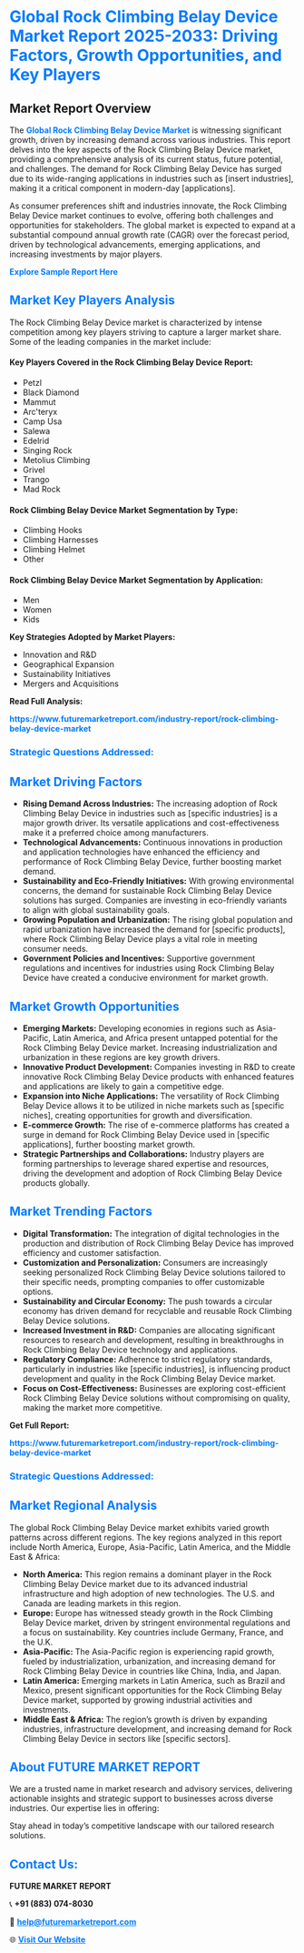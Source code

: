 <h1 style="color: #007BFF;">Global Rock Climbing Belay Device Market Report 2025-2033: Driving Factors, Growth Opportunities, and Key Players</h1>

<section id="overview">
<h2>Market Report Overview</h2>
<p>The <a href="https://www.futuremarketreport.com/industry-report/rock-climbing-belay-device-market" style="color: #007BFF; text-decoration: none;"><strong>Global Rock Climbing Belay Device Market</strong></a> is witnessing significant growth, driven by increasing demand across various industries. This report delves into the key aspects of the Rock Climbing Belay Device market, providing a comprehensive analysis of its current status, future potential, and challenges. The demand for Rock Climbing Belay Device has surged due to its wide-ranging applications in industries such as [insert industries], making it a critical component in modern-day [applications].</p>
<p>As consumer preferences shift and industries innovate, the Rock Climbing Belay Device market continues to evolve, offering both challenges and opportunities for stakeholders. The global market is expected to expand at a substantial compound annual growth rate (CAGR) over the forecast period, driven by technological advancements, emerging applications, and increasing investments by major players.</p>
</section>

<section id="overview">
<p><a href="https://www.futuremarketreport.com/request-sample/reportId=43111" style="color: #007BFF; text-decoration: none;"><strong>Explore Sample Report Here</strong></a></p>
</section>

<section id="key-players">
<h2 style="color: #007BFF;">Market Key Players Analysis</h2>
<p>The Rock Climbing Belay Device market is characterized by intense competition among key players striving to capture a larger market share. Some of the leading companies in the market include:</p>
<h4>Key Players Covered in the Rock Climbing Belay Device Report:</h4>
<ul><li>Petzl</li><li>Black Diamond</li><li>Mammut</li><li>Arc&#039;teryx</li><li>Camp Usa</li><li>Salewa</li><li>Edelrid</li><li>Singing Rock</li><li>Metolius Climbing</li><li>Grivel</li><li>Trango</li><li>Mad Rock</li></ul>
<h4>Rock Climbing Belay Device Market Segmentation by Type:</h4>
<ul><li>Climbing Hooks</li><li>Climbing Harnesses</li><li>Climbing Helmet</li><li>Other</li></ul>

<h4>Rock Climbing Belay Device Market Segmentation by Application:</h4>
<ul><li>Men</li><li>Women</li><li>Kids</li></ul>
<p><strong>Key Strategies Adopted by Market Players:</strong></p>
<ul>
<li>Innovation and R&D</li>
<li>Geographical Expansion</li>
<li>Sustainability Initiatives</li>
<li>Mergers and Acquisitions</li>
</ul>
</section>

<section>
<p><strong>Read Full Analysis: </strong></p><a href="https://www.futuremarketreport.com/industry-report/rock-climbing-belay-device-market" style="color: #007BFF; text-decoration: none;"><strong>https://www.futuremarketreport.com/industry-report/rock-climbing-belay-device-market</strong></a>
<h3 style="color: #007BFF;">Strategic Questions Addressed:</h3>
</section>

<section id="driving-factors">
<h2 style="color: #007BFF;">Market Driving Factors</h2>
<ul>
<li><strong>Rising Demand Across Industries:</strong> The increasing adoption of Rock Climbing Belay Device in industries such as [specific industries] is a major growth driver. Its versatile applications and cost-effectiveness make it a preferred choice among manufacturers.</li>
<li><strong>Technological Advancements:</strong> Continuous innovations in production and application technologies have enhanced the efficiency and performance of Rock Climbing Belay Device, further boosting market demand.</li>
<li><strong>Sustainability and Eco-Friendly Initiatives:</strong> With growing environmental concerns, the demand for sustainable Rock Climbing Belay Device solutions has surged. Companies are investing in eco-friendly variants to align with global sustainability goals.</li>
<li><strong>Growing Population and Urbanization:</strong> The rising global population and rapid urbanization have increased the demand for [specific products], where Rock Climbing Belay Device plays a vital role in meeting consumer needs.</li>
<li><strong>Government Policies and Incentives:</strong> Supportive government regulations and incentives for industries using Rock Climbing Belay Device have created a conducive environment for market growth.</li>
</ul>
</section>

<section id="growth-opportunities">
<h2 style="color: #007BFF;">Market Growth Opportunities</h2>
<ul>
<li><strong>Emerging Markets:</strong> Developing economies in regions such as Asia-Pacific, Latin America, and Africa present untapped potential for the Rock Climbing Belay Device market. Increasing industrialization and urbanization in these regions are key growth drivers.</li>
<li><strong>Innovative Product Development:</strong> Companies investing in R&D to create innovative Rock Climbing Belay Device products with enhanced features and applications are likely to gain a competitive edge.</li>
<li><strong>Expansion into Niche Applications:</strong> The versatility of Rock Climbing Belay Device allows it to be utilized in niche markets such as [specific niches], creating opportunities for growth and diversification.</li>
<li><strong>E-commerce Growth:</strong> The rise of e-commerce platforms has created a surge in demand for Rock Climbing Belay Device used in [specific applications], further boosting market growth.</li>
<li><strong>Strategic Partnerships and Collaborations:</strong> Industry players are forming partnerships to leverage shared expertise and resources, driving the development and adoption of Rock Climbing Belay Device products globally.</li>
</ul>
</section>

<section id="trending-factors">
<h2 style="color: #007BFF;">Market Trending Factors</h2>
<ul>
<li><strong>Digital Transformation:</strong> The integration of digital technologies in the production and distribution of Rock Climbing Belay Device has improved efficiency and customer satisfaction.</li>
<li><strong>Customization and Personalization:</strong> Consumers are increasingly seeking personalized Rock Climbing Belay Device solutions tailored to their specific needs, prompting companies to offer customizable options.</li>
<li><strong>Sustainability and Circular Economy:</strong> The push towards a circular economy has driven demand for recyclable and reusable Rock Climbing Belay Device solutions.</li>
<li><strong>Increased Investment in R&D:</strong> Companies are allocating significant resources to research and development, resulting in breakthroughs in Rock Climbing Belay Device technology and applications.</li>
<li><strong>Regulatory Compliance:</strong> Adherence to strict regulatory standards, particularly in industries like [specific industries], is influencing product development and quality in the Rock Climbing Belay Device market.</li>
<li><strong>Focus on Cost-Effectiveness:</strong> Businesses are exploring cost-efficient Rock Climbing Belay Device solutions without compromising on quality, making the market more competitive.</li>
</ul>
</section>

<section>
<p><strong>Get Full Report: </strong></p><a href="https://www.futuremarketreport.com/industry-report/rock-climbing-belay-device-market" style="color: #007BFF; text-decoration: none;"><strong>https://www.futuremarketreport.com/industry-report/rock-climbing-belay-device-market</strong></a>
<h3 style="color: #007BFF;">Strategic Questions Addressed:</h3>
</section>


<section id="regional-analysis">
<h2 style="color: #007BFF;">Market Regional Analysis</h2>
<p>The global Rock Climbing Belay Device market exhibits varied growth patterns across different regions. The key regions analyzed in this report include North America, Europe, Asia-Pacific, Latin America, and the Middle East & Africa:</p>
<ul>
<li><strong>North America:</strong> This region remains a dominant player in the Rock Climbing Belay Device market due to its advanced industrial infrastructure and high adoption of new technologies. The U.S. and Canada are leading markets in this region.</li>
<li><strong>Europe:</strong> Europe has witnessed steady growth in the Rock Climbing Belay Device market, driven by stringent environmental regulations and a focus on sustainability. Key countries include Germany, France, and the U.K.</li>
<li><strong>Asia-Pacific:</strong> The Asia-Pacific region is experiencing rapid growth, fueled by industrialization, urbanization, and increasing demand for Rock Climbing Belay Device in countries like China, India, and Japan.</li>
<li><strong>Latin America:</strong> Emerging markets in Latin America, such as Brazil and Mexico, present significant opportunities for the Rock Climbing Belay Device market, supported by growing industrial activities and investments.</li>
<li><strong>Middle East & Africa:</strong> The region’s growth is driven by expanding industries, infrastructure development, and increasing demand for Rock Climbing Belay Device in sectors like [specific sectors].</li>
</ul>
</section>

<footer>
<h2 style="color: #007BFF;">About FUTURE MARKET REPORT</h2>
<p>We are a trusted name in market research and advisory services, delivering actionable insights and strategic support to businesses across diverse industries. Our expertise lies in offering:</p>

<p>Stay ahead in today’s competitive landscape with our tailored research solutions.</p>

<h2 style="color: #007BFF;">Contact Us:</h2>
<p><strong>FUTURE MARKET REPORT</strong></p>
<p>📞 <strong>+91 (883) 074-8030</strong></p>
<p>📧 <strong><a href="mailto:help@futuremarketreport.com" style="color: #007BFF;">help@futuremarketreport.com</a></strong></p>
<p>🌐 <strong><a href="https://www.futuremarketreport.com/" style="color: #007BFF;">Visit Our Website</a></strong></p>
</footer>
